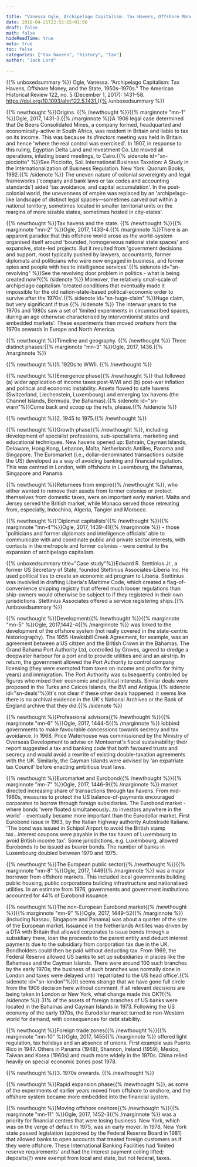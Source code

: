 ```yaml
---

title: "Vanessa Ogle, Archipelago Capitalism: Tax Havens, Offshore Money and the State, 1950s-1970s"
date: 2018-04-21T22:55:15+01:00
draft: false
math: false
hideReadTime: true 
meta: true
toc: false
categories: ["tax havens", "history", "tax"]
author: "Jack Lord"

---
```


{{% unboxedsummary %}} Ogle, Vanessa. “Archipelago Capitalism: Tax Havens, Offshore Money, and the State, 1950s–1970s.” The American Historical Review 122, no. 5 (December 1, 2017): 1431–58. https://doi.org/10.1093/ahr/122.5.1431.{{% /unboxedsummary %}}



{{% newthought %}}Origins. {{% /newthought %}}{{% marginnote "mn-1" %}}Ogle, 2017, 1431-3.{{% /marginnote %}}A 1906 legal case determined that De Beers Consolidated Mines, a company formed, headquarted and economically-active in South Africa, was resident in Britain and liable to tax on its income. This was because its *directors* meeting was held in Britain and hence 'where the real control was exercised'. In 1907, in response to this ruling, Egyptian Delta Land and Investment Co. Ltd moved all operations, inluding board meetings, to Cairo.{{% sidenote id="sn-picciotto" %}}See Picciotto, Sol. International Business Taxation: A Study in the Internationalization of Business Regulation. New York: Quorum Books, 1992.{{% /sidenote %}} The uneven nature of colonial sovereignty and legal frameworks ('company and bank laws or tax codes and accounting standards') aided 'tax avoidance, and capital accumulation'. In the post-colonial world, the unevenness of empire was replaced by an 'archipelago-like landscape of distinct legal spaces—sometimes carved out within a national territory, sometimes located in smaller territorial units on the margins of more sizable states, sometimes hosted in city-states'.

{{% newthought %}}Tax havens and the state. {{% /newthought %}}{{% marginnote "mn-2" %}}Ogle, 2017, 1433-4.{{% /marginnote %}}There is an apparent paradox that this offshore world arose as the world-system organised itself around 'bounded, homogeneous national state spaces' and expansive, state-led projects. But it resulted from 'government decisions and support, most typically pushed by lawyers, accountants, former diplomats and politicians who were now engaged in business, and former spies and people with ties to intelligence services'.{{% sidenote id="sn-revolving" %}}See the revolving door problem in politics - what is being created *now*?{{% /sidenote %}} Moreover, the relatively small-scale of archipelago capitalism 'created conditions that eventually made it impossible for the old nation-state-based political-economic order to survive after the 1970s'.{{% sidenote id="sn-huge-claim" %}}Huge claim, but very significant if true.{{% /sidenote %}} The interwar years to the 1970s and 1980s saw a set of 'limited experiments in circumscribed spaces, during an age otherwise characterised by interventionist states and embedded markets'. These experiments then moved *onshore* from the 1970s onwards in Europe and North America.

{{% newthought %}}Timeline and geography. {{% /newthought %}} Three distinct phases:{{% marginnote "mn-3" %}}Ogle, 2017, 1436.{{% /marginnote %}}  


{{% newthought %}}1\. 1920s to WWII. {{% /newthought %}}

{{% newthought %}}Emergence phase{{% /newthought %}} that followed (a) wider application of income taxes post-WWI and (b) post-war inflation and political and economic instability. Assets flowed to safe havens (Switzerland, Liechenstein, Luxembourg) and emerging tax havens (the Channel Islands, Bermuda, the Bahamas).{{% sidenote id="sn-warn"%}}Come back and scoop up the refs, please.{{% /sidenote %}} 

{{% newthought %}}2\. 1945 to 1975.{{% /newthought %}}

{{% newthought %}}Growth phase{{% /newthought %}}, including development of specialist professions, sub-specialisms, marketing and educational techniques. New havens opened up: Bahrain, Cayman Islands, Delaware, Hong Kong, Lebanon, Malta, Netherlands Antilles, Panama and Singapore. The Euromarket (i.e., dollar-denominated transactions outside the US) developed as a way of avoiding banking and financial regulation. This was centred in London, with offshoots in Luxembourg, the Bahamas, Singapore and Panama.

{{% newthought %}}Returnees from empire{{% /newthought %}}, who either wanted to remove their assets from former colonies or protect themselves from domestic taxes, were an important early market. Malta and Jersey served the British market, while Monaco served those retreating from, especially, Indochina, Algeria, Tangier and Morocco.

{{% newthought %}}'Diplomat capitalists'{{% /newthought %}}{{% marginnote "mn-4"%}}Ogle, 2017, 1439-41{{% /marginnote %}}  - those 'politicians and former diplomats and intelligence officials' able to  communicate with and coordinate public and private sector interests, with contacts in the metropole and former colonies - were central to the expansion of archipelago capitalism.

{{% unboxedsummary title="Case study"%}}Edward R. Stettinius Jr., a former US Secretary of State, founded Stettinius Associates-Liberia Inc. He used political ties to create an economic aid program to Liberia. Stettinius was involvled in drafting Liberia's Maritime Code, which created a flag-of-convenience shipping registry that offered much looser regulations than ship-owners would otherwise be subject to if they registered in their own jurisdictions. Stettinius Associates offered a service registering ships.{{% /unboxedsummary %}}

{{% newthought %}}Development{{% /newthought %}}{{% marginnote "mn-5" %}}Ogle, 2017,1442-4{{% /marginnote %}}  was linked to the development of the offshore system (not really covered in the state-centric historiography). The 1955 Hawksbill Creek Agreement, for example, was an agreement between a US citizen and the British Crown in the Bahamas. The Grand Bahama Port Authority Ltd, controlled by Groves, agreed to dredge a deepwater harbour for a port and to provide utilities and and an airstrip. In return, the government allowed the Port Authority to control company licensing (they were exempted from taxes on income and profits for thirty years) and immigration. The Port Authority was subsequently controlled by figures who mixed their economic and political interests. Similar deals were proposed in the Turks and Caicos Islands, the BVI and Antigua.{{% sidenote id="sn-deals"%}}It's not clear if these other deals happened: it seems like there is no archival evidence in the UK's National Archives or the Bank of England archive that they did.{{% /sidenote %}}

{{% newthought %}}Professional advisors{{% /newthought %}}{{% marginnote "mn-6" %}}Ogle, 2017, 1444-5{{% /marginnote %}}  lobbied governments to make favourable concessions towards secrecy and tax avoidance. In 1968, Price Waterhouse was commissioned by the Ministry of Overseas Development to advise on Montserrat's fiscal sustainability; their report suggested a tax and banking code that both favoured trusts and secrecy and would avoid a rewrite of existing double-taxation agreements with the UK. Similarly, the Cayman Islands were advised by 'an expatriate tax Council' before enacting ambitious trust laws.

{{% newthought %}}Euromarket and Eurobond{{% /newthought %}}{{% marginnote "mn-7" %}}Ogle, 2017, 1446-9{{% /marginnote %}} market directed increasing share of transactions through tax havens. From mid-1960s, measures to protect the US balance-of-payments encouraged corporates to borrow through foreign subsidiaries. The Eurobond market - where bonds 'were floated simultaneously...to investors anywhere in the world' - eventually became more important than the Eurodollar market. First Eurobond issue in 1963, by the Italian highway authority Autostrade Italiane. 'The bond was issued in Schipol Airport to avoid the British stamp tax...interest coupons were payable in the tax haven of Luxembourg to avoid British income tax'. Some jurisdictions, e.g. Luxembourg, allowed Eurobonds to be issued as bearer bonds. The number of banks in Luxembourg doubled between 1970 and 1975. 

{{% newthought %}}The European public sector{{% /newthought %}}{{% marginnote "mn-8" %}}Ogle, 2017, 1449{{% /marginnote %}}  was a major borrower from offshore markets. This included local governments building public housing, public corporations building infrastructure and nationalised utilities. In an estimate from 1976, governments and government institutions accounted for 44% of Eurobond issuance.

{{% newthought %}}The non-European Eurobond market{{% /newthought %}}{{% marginnote "mn-9" %}}Ogle, 2017, 1449-52{{% /marginnote %}}  (including Nassau, Singapore and Panama) was about a quarter of the size of the European market. Issuance in the Netherlands Antilles was driven by a DTA with Britain that allowed corporates to issue bonds through a subsidiary there, loan the proceeds to the parent entity and deduct interest payments due to the subsidiary from corporation tax due in the UK. Bondholders could then be paid without deducting tax. From 1969, the Federal Reserve allowed US banks to set up subsidiaries in places like the Bahamaas and the Cayman Islands. There were around 100 such branches by the early 1970s; the business of such branches was normally done in London and taxes were delayed until 'repatriated to the US head office'.{{% sidenote id="sn-london"%}}It seems strange that we have gone full circle from the 1906 decision here without comment. If all relevant decisions are being taken in London or New York, what change made this OK?{{% /sidenote %}}  31% of the assets of foreign branches of US banks were located in the Bahamas and Cayman Islands in 1973. Following the US economy of the early 1970s, the Eurodollar market turned to non-Western world for demand, with consequences for debt stability.

{{% newthought %}}Foreign trade zones{{% /newthought %}}{{% marginnote "mn-10" %}}Ogle, 2017, 1455{{% /marginnote %}} offered light regulation, tax holidays and an absence of unions. First example was Puerto Rico in 1947. Others in Panama (1948), Shannon, Ireland (1959), Mexico, Taiwan and Korea (1960s) and much more widely in the 1970s. China relied heavily on special economic zones post 1978.  

{{% newthought %}}3\. 1970s onwards. {{% /newthought %}}

{{% newthought %}}Rapid expansion phase{{% /newthought %}}, as some of the experiments of earlier years moved from offshore to onshore, and the offshore system became more embedded into the financial system.

{{% newthought %}}Moving offshore onshore{{% /newthought %}}{{% marginnote "mn-11" %}}Ogle, 2017, 1452-3{{% /marginnote %}}  was a priority for financial centres that were losing business. New York, which was on the verge of default in 1975, was an early mover. In 1978, New York state passed legislation (approved by the Federal Reserve Board in 1981) that allowed banks to open accounts that treated foreign customers as if they were offshore. These International Banking Facilities had 'limited reserve requirements' and had the interest payment ceiling lifted; deposits(?) were exempt from local and state, but not federal, taxes.   



